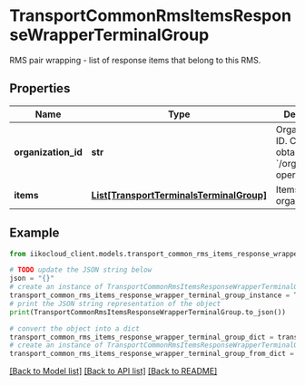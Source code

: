 # TransportCommonRmsItemsResponseWrapperTerminalGroup

RMS pair wrapping - list of response items that belong to this RMS.

## Properties

Name | Type | Description | Notes
------------ | ------------- | ------------- | -------------
**organization_id** | **str** | Organization ID.                Can be obtained by &#x60;/organizations&#x60; operation. | 
**items** | [**List[TransportTerminalsTerminalGroup]**](TransportTerminalsTerminalGroup.md) | Items for organization. | 

## Example

```python
from iikocloud_client.models.transport_common_rms_items_response_wrapper_terminal_group import TransportCommonRmsItemsResponseWrapperTerminalGroup

# TODO update the JSON string below
json = "{}"
# create an instance of TransportCommonRmsItemsResponseWrapperTerminalGroup from a JSON string
transport_common_rms_items_response_wrapper_terminal_group_instance = TransportCommonRmsItemsResponseWrapperTerminalGroup.from_json(json)
# print the JSON string representation of the object
print(TransportCommonRmsItemsResponseWrapperTerminalGroup.to_json())

# convert the object into a dict
transport_common_rms_items_response_wrapper_terminal_group_dict = transport_common_rms_items_response_wrapper_terminal_group_instance.to_dict()
# create an instance of TransportCommonRmsItemsResponseWrapperTerminalGroup from a dict
transport_common_rms_items_response_wrapper_terminal_group_from_dict = TransportCommonRmsItemsResponseWrapperTerminalGroup.from_dict(transport_common_rms_items_response_wrapper_terminal_group_dict)
```
[[Back to Model list]](../README.md#documentation-for-models) [[Back to API list]](../README.md#documentation-for-api-endpoints) [[Back to README]](../README.md)


